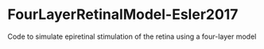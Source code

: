 # FourLayerRetinalModel-Esler2017
Code to simulate epiretinal stimulation of the retina using a four-layer model

